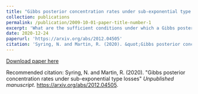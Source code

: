 ```yaml
---
title: "Gibbs posterior concentration rates under sub-exponential type losses"
collection: publications
permalink: /publication/2009-10-01-paper-title-number-1
excerpt: 'What are the sufficient conditions under which a Gibbs posterior distribution concentrates at the true parameter value?  How do properties of the loss function and prior distribution affect concentration?  Answers to these questions and more within...'
date: 2020-12-24
paperurl: 'https://arxiv.org/abs/2012.04505'
citation: 'Syring, N. and Martin, R. (2020). &quot;Gibbs posterior concentration rates under sub-exponential type losses.&quot; <i>Unpublished manuscript</i>.'
---
```


[Download paper here](https://arxiv.org/pdf/2012.04505.pdf)

Recommended citation: Syring, N. and Martin, R. (2020). "Gibbs posterior concentration rates under sub-exponential type losses" <i>Unpublished manuscript</i>. https://arxiv.org/abs/2012.04505.
